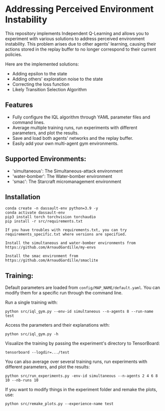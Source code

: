# Addressing Perceived Environment Instability

This repository implements Independent Q-Learning and allows you to experiment with various solutions to address perceived environment instability. This problem arises due to other agents' learning, causing their actions stored in the replay buffer to no longer correspond to their current policies.

Here are the implemented solutions:

* Adding epsilon to the state
* Adding others' exploration noise to the state
* Correcting the loss function
* Likely Transition Selection Algorithm

## Features

* Fully configure the IQL algorithm through YAML parameter files and command lines.
* Average multiple training runs, run experiments with different parameters, and plot the results.
* Save and load both agents' networks and the replay buffer.
* Easily add your own multi-agent gym environments.

## Supported Environments:

* 'simultaneous': The Simultaneous-attack environment
* 'water-bomber': The Water-bomber environment
* 'smac': The Starcraft micromanagement environment

## Installation

```
conda create -n dassault-env python=3.9 -y
conda activate dassault-env
pip3 install torch torchvision torchaudio
pip install -r src/requirements.txt

If you have troubles with requirements.txt, you can try requirements_specific.txt where versions are specified.

Install the simultaneous and water-bomber environments from https://github.com/ArnaudGardille/my-envs

Install the smac environment from https://github.com/ArnaudGardille/smaclite
```

## Training:

Default parameters are loaded from `config/MAP_NAME/default.yaml`. You can modify them for a specific run through the command line.

Run a single training with:

```
python src/iql_gym.py --env-id simultaneous --n-agents 8 --run-name test
```

Access the parameters and their explanations with:

```
python src/iql_gym.py -h
```

Visualize the training by passing the experiment's directory to TensorBoard:

```
tensorboard --logdir=.../test
```

You can also average over several training runs, run experiments with different parameters, and plot the results:

```
python src/run_experiments.py -env-id simultaneous --n-agents 2 4 6 8 10 --nb-runs 10
```

If you want to modify things in the experiment folder and remake the plots, use:

```
python src/remake_plots.py --experience-name test
```

